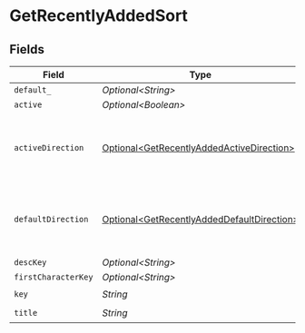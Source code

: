 # GetRecentlyAddedSort


## Fields

| Field                                                                                                      | Type                                                                                                       | Required                                                                                                   | Description                                                                                                | Example                                                                                                    |
| ---------------------------------------------------------------------------------------------------------- | ---------------------------------------------------------------------------------------------------------- | ---------------------------------------------------------------------------------------------------------- | ---------------------------------------------------------------------------------------------------------- | ---------------------------------------------------------------------------------------------------------- |
| `default_`                                                                                                 | *Optional\<String>*                                                                                        | :heavy_minus_sign:                                                                                         | N/A                                                                                                        | asc                                                                                                        |
| `active`                                                                                                   | *Optional\<Boolean>*                                                                                       | :heavy_minus_sign:                                                                                         | N/A                                                                                                        | false                                                                                                      |
| `activeDirection`                                                                                          | [Optional\<GetRecentlyAddedActiveDirection>](../../models/operations/GetRecentlyAddedActiveDirection.md)   | :heavy_minus_sign:                                                                                         | The direction of the sort. Can be either `asc` or `desc`.<br/>                                             | asc                                                                                                        |
| `defaultDirection`                                                                                         | [Optional\<GetRecentlyAddedDefaultDirection>](../../models/operations/GetRecentlyAddedDefaultDirection.md) | :heavy_minus_sign:                                                                                         | The direction of the sort. Can be either `asc` or `desc`.<br/>                                             | asc                                                                                                        |
| `descKey`                                                                                                  | *Optional\<String>*                                                                                        | :heavy_minus_sign:                                                                                         | N/A                                                                                                        | titleSort:desc                                                                                             |
| `firstCharacterKey`                                                                                        | *Optional\<String>*                                                                                        | :heavy_minus_sign:                                                                                         | N/A                                                                                                        | /library/sections/2/firstCharacter                                                                         |
| `key`                                                                                                      | *String*                                                                                                   | :heavy_check_mark:                                                                                         | N/A                                                                                                        | titleSort                                                                                                  |
| `title`                                                                                                    | *String*                                                                                                   | :heavy_check_mark:                                                                                         | N/A                                                                                                        | Title                                                                                                      |